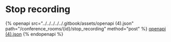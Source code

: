 # Stop recording

{% openapi src="../../../../../.gitbook/assets/openapi (4).json" path="/conference_rooms/{id}/stop_recording" method="post" %}
[openapi (4).json](<../../../../../.gitbook/assets/openapi (4).json>)
{% endopenapi %}
